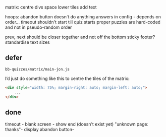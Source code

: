 
matrix:
centre divs
space lower tiles
add text

hoops:
abandon button doesn't do anything
answers in config - depends on order...
timeout shouldn't start till quiz starts proper
puzzles are hard-coded and not in pseudo-random order

prev, next should be closer together
and not off the bottom
sticky footer?
standardise text sizes




## defer

`bb-quizzes/matrix/main-jon.js`

I’d just do something like this to centre the tiles of the matrix:  

```html
<div style="width: 75%; margin-right: auto; margin-left: auto;">
    ...
</div>
```

## done

timeout - blank screen - show end (doesn't exist yet) "unknown page: thanks"-
display abandon button-

